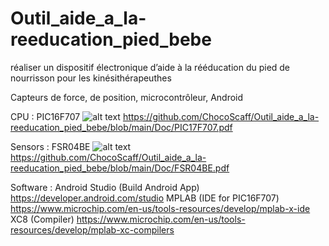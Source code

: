 # Outil_aide_a_la-reeducation_pied_bebe

réaliser un dispositif électronique d’aide à la rééducation du pied
de nourrisson pour les kinésithérapeuthes

Capteurs de force, de position, microcontrôleur, Android

CPU :
PIC16F707
![alt text](https://www.microchip.com/content/dam/mchp/mrt-dam/ic-images/qfn/44-lead-t3x/PIC16F707-T3X-Regular.jpg)
https://github.com/ChocoScaff/Outil_aide_a_la-reeducation_pied_bebe/blob/main/Doc/PIC17F707.pdf

Sensors :
FSR04BE
![alt text](https://fr.farnell.com/productimages/standard/en_GB/4015792-40.jpg)
https://github.com/ChocoScaff/Outil_aide_a_la-reeducation_pied_bebe/blob/main/Doc/FSR04BE.pdf


Software :
Android Studio (Build Android App) https://developer.android.com/studio
MPLAB (IDE for PIC16F707) https://www.microchip.com/en-us/tools-resources/develop/mplab-x-ide
XC8 (Compiler) https://www.microchip.com/en-us/tools-resources/develop/mplab-xc-compilers

